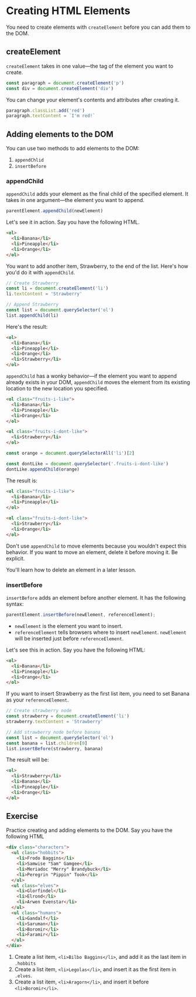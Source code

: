 # Creating HTML Elements

You need to create elements with `createElement` before you can add them to the DOM.

## createElement

`createElement` takes in one value—the tag of the element you want to create.

```js
const paragraph = document.createElement('p')
const div = document.createElement('div')
```

You can change your element's contents and attributes after creating it.

```js
paragraph.classList.add('red')
paragraph.textContent = `I'm red!`
```

## Adding elements to the DOM

You can use two methods to add elements to the DOM:

1. `appendChlid`
2. `insertBefore`

### appendChild

`appendChild` adds your element as the final child of the specified element. It takes in one argument—the element you want to append.

```js
parentElement.appendChild(newElement)
```

Let's see it in action. Say you have the following HTML.

```html
<ol>
  <li>Banana</li>
  <li>Pineapple</li>
  <li>Orange</li>
</ol>
```

You want to add another item, Strawberry, to the end of the list. Here's how you'd do it with `appendChild`.

```js
// Create Strawberry
const li = document.createElement('li')
li.textContent = 'Strawberry'

// Append Strawberry
const list = document.querySelector('ol')
list.appendChild(li)
```

Here's the result:

```html
<ol>
  <li>Banana</li>
  <li>Pineapple</li>
  <li>Orange</li>
  <li>Strawberry</li>
</ol>
```

`appendChild` has a wonky behavior—if the element you want to append already exists in your DOM, `appendChild` moves the element from its existing location to the new location you specified.

```html
<ol class="fruits-i-like">
  <li>Banana</li>
  <li>Pineapple</li>
  <li>Orange</li>
</ol>

<ol class="fruits-i-dont-like">
  <li>Strawberry</li>
</ol>
```

```js
const orange = document.querySelectorAll('li')[2]

const dontLike = document.querySelector('.fruits-i-dont-like')
dontLike.appendChild(orange)
```

The result is:

```html
<ol class="fruits-i-like">
  <li>Banana</li>
  <li>Pineapple</li>
</ol>

<ol class="fruits-i-dont-like">
  <li>Strawberry</li>
  <li>Orange</li>
</ol>
```

Don't use `appendChild` to move elements because you wouldn't expect this behavior. If you want to move an element, delete it before moving it. Be explicit.

You'll learn how to delete an element in a later lesson.

### insertBefore

`insertBefore` adds an element before another element. It has the following syntax:

```js
parentElement.insertBefore(newElement, referenceElement);
```

- `newElement` is the element you want to insert.
- `referenceElement` tells browsers where to insert `newElement`. `newElement` will be inserted just before `referenceElement`.

Let's see this in action. Say you have the following HTML:

```html
<ol>
  <li>Banana</li>
  <li>Pineapple</li>
  <li>Orange</li>
</ol>
```

If you want to insert Strawberry as the first list item, you need to set Banana as your `referenceElement`.

```js
// Create strawberry node
const strawberry = document.createElement('li')
strawberry.textContent = 'Strawberry'

// Add strawberry node before banana
const list = document.querySelector('ol')
const banana = list.children[0]
list.insertBefore(strawberry, banana)
```

The result will be:

```html
<ol>
  <li>Strawberry</li>
  <li>Banana</li>
  <li>Pineapple</li>
  <li>Orange</li>
</ol>
```

## Exercise

Practice creating and adding elements to the DOM. Say you have the following HTML

```html
<div class="characters">
  <ul class="hobbits">
    <li>Frodo Baggins</li>
    <li>Samwise "Sam" Gamgee</li>
    <li>Meriadoc "Merry" Brandybuck</li>
    <li>Peregrin "Pippin" Took</li>
  </ul>
  <ul class="elves">
    <li>Glorfindel</li>
    <li>Elrond</li>
    <li>Arwen Evenstar</li>
  </ul>
  <ul class="humans">
    <li>Gandalf</li>
    <li>Saruman</li>
    <li>Boromir</li>
    <li>Faramir</li>
  </ul>
</div>
```

1. Create a list item, `<li>Bilbo Baggins</li>`, and add it as the last item in `.hobbits`
2. Create a list item, `<li>Legolas</li>`, and insert it as the first item in `.elves`.
3. Create a list item, `<li>Aragorn</li>`, and insert it before `<li>Boromir</li>`.

